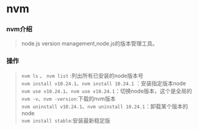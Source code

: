 # nvm

### nvm介绍  

> node.js version management,node.js的版本管理工具。

### 操作

> `nvm ls` 、 `nvm list` :列出所有已安装的node版本号  
> `nvm install v10.24.1`、`nvm install 10.24.1` ：安装指定版本node  
> `nvm use v10.24.1`、`nvm use v10.24.1`：切换node版本，这个是全局的  
> `nvm -v`、`nvm -version`:下载的nvm版本  
> `nvm uninstall v10.24.1`、`nvm uninstall 10.24.1`：卸载某个版本的node  
> `nvm install stable`:安装最新稳定版  
